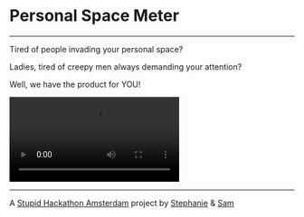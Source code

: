 # Personal Space Meter

---

Tired of people invading your personal space?

Ladies, tired of creepy men always demanding your attention?

Well, we have the product for YOU!

![Personal Space Informercial](personal-space-infomercial.mp4)

---

A [Stupid Hackathon Amsterdam](http://stupidhackathon.wtf) project by [Stephanie](https://twitter.com/stephaniecodes) & [Sam](https://github.com/uxpunk)

